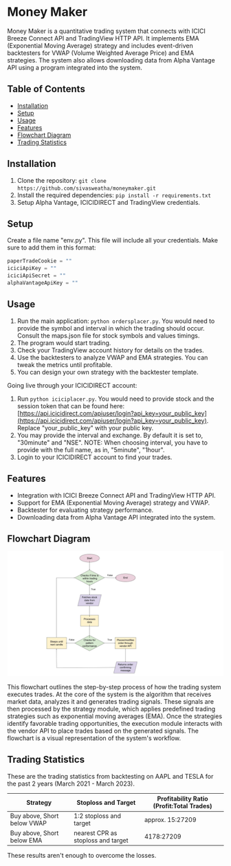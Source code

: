 # Money Maker

Money Maker is a quantitative trading system that connects with ICICI Breeze Connect API and TradingView HTTP API. It implements EMA (Exponential Moving Average) strategy and includes event-driven backtesters for VWAP (Volume Weighted Average Price) and EMA strategies. The system also allows downloading data from Alpha Vantage API using a program integrated into the system.

## Table of Contents

- [Installation](#installation)
- [Setup](#setup)
- [Usage](#usage)
- [Features](#features)
- [Flowchart Diagram](#flowchart-diagram)
- [Trading Statistics](#trading-statistics)

## Installation

1. Clone the repository: `git clone https://github.com/sivasweatha/moneymaker.git`
2. Install the required dependencies: `pip install -r requirements.txt`
3. Setup Alpha Vantage, ICICIDIRECT and TradingView credentials.

## Setup

Create a file name "env.py". This file will include all your credentials. Make sure to add them in this format:
```python
paperTradeCookie = ""
iciciApiKey = ""
iciciApiSecret = ""
alphaVantageApiKey = ""
```

## Usage

1. Run the main application: `python ordersplacer.py`. You would need to provide the symbol and interval in which the trading should occur. Consult the maps.json file for stock symbols and values timings.
2. The program would start trading.
3. Check your TradingView account history for details on the trades.
4. Use the backtesters to analyze VWAP and EMA strategies. You can tweak the metrics until profitable.
5. You can design your own strategy with the backtester template.

Going live through your ICICIDIRECT account:
1. Run `python iciciplacer.py`. You would need to provide stock and the session token that can be found here: [https://api.icicidirect.com/apiuser/login?api_key=your_public_key](https://api.icicidirect.com/apiuser/login?api_key=your_public_key). Replace "your_public_key" with your public key.
2. You may provide the interval and exchange. By default it is set to, "30minute" and "NSE".
NOTE: When choosing interval, you have to provide with the full name, as in, "5minute", "1hour".
3. Login to your ICICIDIRECT account to find your trades.

## Features

- Integration with ICICI Breeze Connect API and TradingView HTTP API.
- Support for EMA (Exponential Moving Average) strategy and VWAP.
- Backtester for evaluating strategy performance.
- Downloading data from Alpha Vantage API integrated into the system.

## Flowchart Diagram

![Flowchart](./flowchart.jpg)

This flowchart outlines the step-by-step process of how the trading system executes trades. At the core of the system is the algorithm that receives market data, analyzes it and generates trading signals. These signals are then processed by the strategy module, which applies predefined trading strategies such as exponential moving averages (EMA). Once the strategies identify favorable trading opportunities, the execution module interacts with the vendor API to place trades based on the generated signals. The flowchart is a visual representation of the system's workflow.

## Trading Statistics

These are the trading statistics from backtesting on AAPL and TESLA for the past 2 years (March 2021 - March 2023).

| Strategy | Stoploss and Target | Profitability Ratio (Profit:Total Trades)|
|-----------------|-----------------|-----------------|
| Buy above, Short below VWAP | 1:2 stoploss and target | approx. 15:27209 |
| Buy above, Short below EMA | nearest CPR as stoploss and target | 4178:27209 |

These results aren't enough to overcome the losses.
